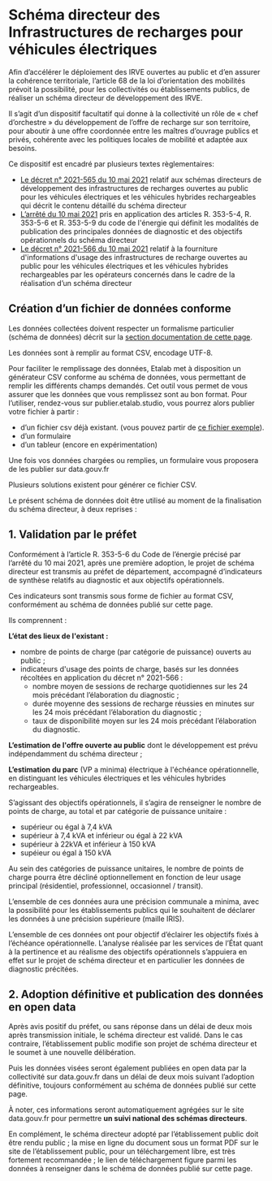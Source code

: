 # Schéma directeur des Infrastructures de recharges pour véhicules électriques

Afin d’accélérer le déploiement des IRVE ouvertes au public et d’en assurer la cohérence territoriale, l’article 68 de la loi d’orientation des mobilités prévoit la possibilité, pour les collectivités ou établissements publics, de réaliser un schéma directeur de développement des IRVE. 

Il s’agit d’un dispositif facultatif qui donne à la collectivité un rôle de « chef d’orchestre » du développement de l’offre de recharge sur son territoire, pour aboutir à une offre coordonnée entre les maîtres d’ouvrage publics et privés, cohérente avec les politiques locales de mobilité et adaptée aux besoins.

Ce dispositif est encadré par plusieurs textes règlementaires:
- [Le décret n° 2021-565 du 10 mai 2021](https://www.legifrance.gouv.fr/jorf/id/JORFTEXT000043490106) relatif aux schémas directeurs de développement des infrastructures de recharges ouvertes au public pour les véhicules électriques et les véhicules hybrides rechargeables qui décrit le contenu détaillé du schéma directeur
- [L’arrêté du 10 mai 2021](https://www.legifrance.gouv.fr/loda/id/JORFTEXT000043490176/) pris en application des articles R. 353-5-4, R. 353-5-6 et R. 353-5-9 du code de l'énergie qui définit les modalités de publication des principales données de diagnostic et des objectifs opérationnels du schéma directeur 
- [Le décret n° 2021-566 du 10 mai 2021](https://www.legifrance.gouv.fr/jorf/id/JORFTEXT000043490129) relatif à la fourniture d'informations d'usage des infrastructures de recharge ouvertes au public pour les véhicules électriques et les véhicules hybrides rechargeables  par les opérateurs concernés dans le cadre de la réalisation d’un schéma directeur

## Création d’un fichier de données conforme

Les données collectées doivent respecter un formalisme particulier (schéma de données) décrit sur la [section documentation de cette page](https://schema.data.gouv.fr/etalab/schema-irve/latest/documentation.html).

Les données sont à remplir au format CSV, encodage UTF-8.

Pour faciliter le remplissage des données, Etalab met à disposition un générateur CSV conforme au schéma de données, vous permettant de remplir les différents champs demandés. Cet outil vous permet de vous assurer que les données que vous remplissez sont au bon format. Pour l’utiliser, rendez-vous sur publier.etalab.studio, vous pourrez alors publier votre fichier à partir :
- d’un fichier csv déjà existant. (vous pouvez partir de [ce fichier exemple](https://raw.githubusercontent.com/etalab/schema-sdirve/v0.1.0/exemple-valide.csv)).
- d’un formulaire
- d’un tableur (encore en expérimentation)

Une fois vos données chargées ou remplies, un formulaire vous proposera de les publier sur data.gouv.fr

Plusieurs solutions existent pour générer ce fichier CSV.

Le présent schéma de données doit être utilisé au moment de la finalisation du schéma directeur, à deux reprises : 

## 1. Validation par le préfet

Conformément à l’article R. 353-5-6 du Code de l’énergie précisé par l’arrêté du 10 mai 2021, après une première adoption, le projet de schéma directeur est transmis au préfet de département, accompagné d’indicateurs de synthèse relatifs au diagnostic et aux objectifs opérationnels. 

Ces indicateurs sont transmis sous forme de fichier au format CSV, conformément au schéma de données publié sur cette page.

Ils comprennent : 

**L’état des lieux de l'existant :**
- nombre de points de charge (par catégorie de puissance) ouverts au public ; 
- indicateurs d'usage des points de charge, basés sur les données récoltées en application du décret n° 2021-566  :
    - nombre moyen de sessions de recharge quotidiennes sur les 24 mois précédant l’élaboration du diagnostic ;
    - durée moyenne des sessions de recharge réussies en minutes sur les 24 mois précédant l’élaboration du diagnostic ;
    - taux de disponibilité moyen sur les 24 mois précédant l’élaboration du diagnostic.

**L’estimation de l'offre ouverte au public** dont le développement est prévu indépendamment du schéma directeur ;

**L’estimation du parc** (VP a minima) électrique à l'échéance opérationnelle, en distinguant les véhicules électriques et les véhicules hybrides rechargeables.

S’agissant des objectifs opérationnels, il s’agira de renseigner le nombre de points de charge, au total et par catégorie de puissance unitaire :
- supérieur ou égal à 7,4 kVA
- supérieur à 7,4 kVA et inférieur ou égal à 22 kVA 
- supérieur à 22kVA et inférieur à 150 kVA
- supéieur ou égal à 150 kVA	

Au sein des catégories de puissance unitaires, le nombre de points de charge pourra être décliné optionnellement en fonction de leur usage principal (résidentiel, professionnel, occasionnel / transit).

L’ensemble de ces données aura une précision communale a minima, avec la possibilité pour les établissements publics qui le souhaitent de déclarer les données à une précision supérieure (maille IRIS).

L’ensemble de ces données ont pour objectif d’éclairer les objectifs fixés à l’échéance opérationnelle. L’analyse réalisée par les services de l’État quant à la pertinence et au réalisme des objectifs opérationnels s’appuiera en effet sur le projet de schéma directeur et en particulier les données de diagnostic précitées. 


## 2. Adoption définitive et publication des données en open data

Après avis positif du préfet, ou sans réponse dans un délai de deux mois après transmission initiale, le schéma directeur est validé. Dans le cas contraire, l’établissement public modifie son projet de schéma directeur et le soumet à une nouvelle délibération.

Puis les données visées seront également publiées en open data par la collectivité sur data.gouv.fr dans un délai de deux mois suivant l’adoption définitive, toujours conformément au schéma de données publié sur cette page.  

À noter, ces informations seront automatiquement agrégées sur le site data.gouv.fr pour permettre **un suivi national des schémas directeurs**. 

En complément, le schéma directeur adopté par l’établissement public doit être rendu public ; la mise en ligne du document sous un format PDF sur le site de l’établissement public, pour un téléchargement libre, est très fortement recommandée ; le lien de téléchargement figure parmi les données à renseigner dans le schéma de données publié sur cette page.